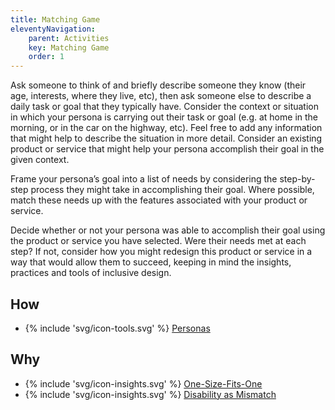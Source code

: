 ```yaml
---
title: Matching Game
eleventyNavigation:
    parent: Activities
    key: Matching Game
    order: 1
---
```


Ask someone to think of and briefly describe someone they know (their age, interests, where they live, etc), then ask someone else to describe a daily task or goal that they typically have. Consider the context or situation in which your persona is carrying out their task or goal (e.g. at home in the morning, or in the car on the highway, etc). Feel free to add any information that might help to describe the situation in more detail. Consider an existing product or service that might help your persona accomplish their goal in the given context.

Frame your persona’s goal into a list of needs by considering the step-by-step process they might take in accomplishing their goal.  Where possible, match these needs up with the features associated with your product or service.

Decide whether or not your persona was able to
accomplish their goal using the product or service
you have selected. Were their needs met at each
step? If not, consider how you might redesign this
product or service in a way that would allow them to
succeed, keeping in mind the insights, practices
and tools of inclusive design.

## How

* {% include 'svg/icon-tools.svg' %} [Personas](/tools/Personas.html)

## Why

* {% include 'svg/icon-insights.svg' %} [One-Size-Fits-One](/insights/OneSizeFitsOne.html)
* {% include 'svg/icon-insights.svg' %} [Disability as Mismatch](/insights/DisabilityAsMismatch.html)
